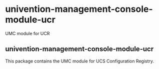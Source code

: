 # univention-management-console-module-ucr
UMC module for UCR

## univention-management-console-module-ucr
This package contains the UMC module for UCS Configuration Registry.
